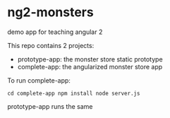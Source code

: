 # ng2-monsters
demo app for teaching angular 2

This repo contains 2 projects: 
- prototype-app: the monster store static prototype
- complete-app: the angularized monster store app

To run complete-app:

`cd complete-app
npm install
node server.js`

prototype-app runs the same 
